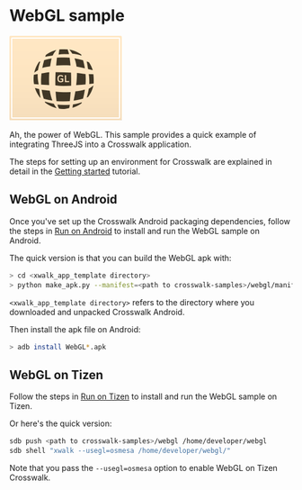 # WebGL sample

<img class='sample-thumb' src='assets/sampapp-icon-webgl.png'>

Ah, the power of WebGL. This sample provides a quick example of integrating ThreeJS into a Crosswalk application.

The steps for setting up an environment for Crosswalk are explained
in detail in the [Getting started](#documentation/getting_started)
tutorial.

## WebGL on Android

Once you've set up the Crosswalk Android packaging dependencies,
follow the steps in [Run on Android](#documentation/getting_started/run_on_android)
to install and run the WebGL sample on Android.

The quick version is that you can build the WebGL apk with:

```sh
> cd <xwalk_app_template directory>
> python make_apk.py --manifest=<path to crosswalk-samples>/webgl/manifest.json
```

`<xwalk_app_template directory>` refers to the directory where you
downloaded and unpacked Crosswalk Android.

Then install the apk file on Android:

```sh
> adb install WebGL*.apk
```

## WebGL on Tizen

Follow the steps in
[Run on Tizen](#documentation/getting_started/run_on_tizen)
to install and run the WebGL sample on Tizen.

Or here's the quick version:

```sh
sdb push <path to crosswalk-samples>/webgl /home/developer/webgl
sdb shell "xwalk --usegl=osmesa /home/developer/webgl/"
```

Note that you pass the `--usegl=osmesa` option to enable WebGL on
Tizen Crosswalk.
